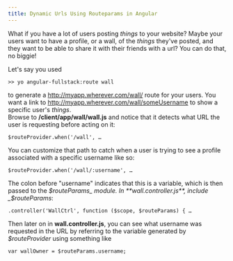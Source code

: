 ```yaml
---
title: Dynamic Urls Using Routeparams in Angular
---
```

What if you have a lot of users posting _things_ to your website? Maybe your users want to have a profile, or a wall, of the _things_ they've posted, and they want to be able to share it with their friends with a url? You can do that, no biggie!

Let's say you used

    >> yo angular-fullstack:route wall

to generate a <a>http://myapp.wherever.com/wall/</a> route for your users. You want a link to <a>http://myapp.wherever.com/wall/someUsername</a> to show a specific user's _things_.  
Browse to **/client/app/wall/wall.js** and notice that it detects what URL the user is requesting before acting on it:

    $routeProvider.when('/wall', …

You can customize that path to catch when a user is trying to see a profile associated with a specific username like so:

    $routeProvider.when('/wall/:username', …

The colon before "username" indicates that this is a variable, which is then passed to the _$routeParams_ module. In **wall.controller.js**, include _$routeParams_:

    .controller('WallCtrl', function ($scope, $routeParams) { …

Then later on in **wall.controller.js**, you can see what username was requested in the URL by referring to the variable generated by _$routeProvider_ using something like

    var wallOwner = $routeParams.username;